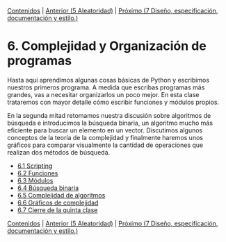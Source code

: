 [Contenidos](../Contenidos.md) \| [Anterior (5 Aleatoridad)](../05_Random_Plt_Dbg/00_Resumen.md) \| [Próximo (7 Diseño, especificación, documentación y estilo.)](../07_Plt_Especificacion_y_Documentacion/00_Resumen.md)

# 6. Complejidad y Organización de programas

Hasta aquí aprendimos algunas cosas básicas de Python y escribimos nuestros primeros programa. A medida que escribas programas más grandes, vas a necesitar organizarlos un poco mejor. En esta clase trataremos con mayor detalle cómo escribir funciones y módulos propios.

En la segunda mitad retomamos nuestra discusión sobre algoritmos de búsqueda e introducimos la búsqueda binaria, un algoritmo mucho más eficiente para buscar un elemento en un vector. Discutimos algunos conceptos de la teoría de la complejidad y finalmente haremos unos gráficos para comparar visualmente la cantidad de operaciones que realizan dos métodos de búsqueda. 




* [6.1 Scripting](01_Scripts.md)
* [6.2 Funciones](02_Funciones.md)
* [6.3 Módulos](03_Modulos.md)
* [6.4 Búsqueda binaria](04_BusqBinaria.md)
* [6.5 Complejidad de algoritmos](05_Complejidad.md)
* [6.6 Gráficos de complejidad](06_gráficos_de_complejidad.md)
* [6.7 Cierre de la quinta clase](07_Cierre.md)


[Contenidos](../Contenidos.md) \| [Anterior (5 Aleatoridad)](../05_Random_Plt_Dbg/00_Resumen.md) \| [Próximo (7 Diseño, especificación, documentación y estilo.)](../07_Plt_Especificacion_y_Documentacion/00_Resumen.md)
